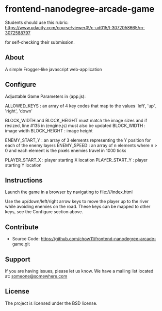 frontend-nanodegree-arcade-game
===============================

Students should use this rubric: https://www.udacity.com/course/viewer#!/c-ud015/l-3072058665/m-3072588797

for self-checking their submission.

About
----------

A simple Frogger-like javascript web-application

Configure
---------

Adjustable Game Parameters in (app.js):

ALLOWED_KEYS : an array of 4 key codes that map to the values 'left', 'up', 'right', 'down'

BLOCK_WIDTH and BLOCK_HEIGHT must match the image sizes and if resized, line #135 in (engine.js) must also be updated
BLOCK_WIDTH : image width
BLOCK_HEIGHT : image height

ENEMY_START_Y : an array of 3 elements representing the Y position for each of the enemy layers
ENEMY_SPEED : an array of n elements where n > 0 and each element is the pixels enemies travel in 1000 ticks

PLAYER_START_X : player starting X location
PLAYER_START_Y : player starting Y location

Instructions
------------

Launch the game in a browser by navigating to file://<path-to-project-folder>/index.html

Use the up/down/left/right arrow keys to move the player up to the river while avoiding enemies on the road.
These keys can be mapped to other keys, see the Configure section above.

Contribute
----------

- Source Code: https://github.com/chow11/frontend-nanodegree-arcade-game.git

Support
-------

If you are having issues, please let us know.
We have a mailing list located at: someone@somewhere.com

License
-------

The project is licensed under the BSD license.